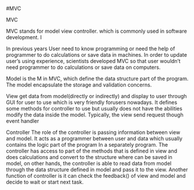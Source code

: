 #MVC

MVC 

MVC stands for model view controller. which is commonly used in software development. I



In previous years User need to know programming or  need the help of programmer to do calculations or save data in machines. In order to update user’s using experience, scientists developed MVC so that user wouldn’t need programmer to do calculations or save data on computers.

Model is the M in MVC, which define the data structure part of the program. The model encapsulate the storage and validation concerns. 

View get data from model(directly or indirectly) and display to user through GUI for user to use which is very friendly forusers nowadays. It defines some methods for controller to use but usually does not have the abilities modify the data inside the model. Typically, the view send request though event handler 


Controller
The role of the controller is passing information between view and model. It acts as a programmer between user and data which usually contains the logic part of the program In a separately program. The controller has access to part of the methods that is defined in view and does calculations and convert to the structure where can be saved in model, on other hands, the controller is able to read data from model through the data structure defined in model and pass it to the view. Another function of controller is it can check the feedback() of view and model and decide to wait or start next task. 

